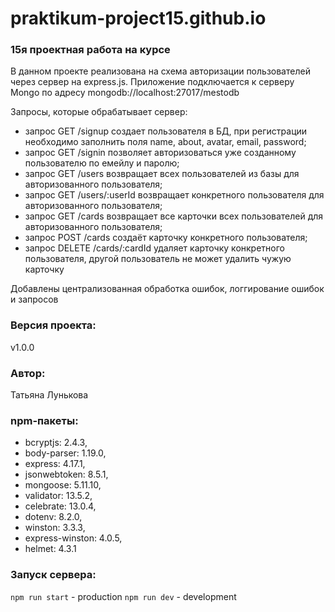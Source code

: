 # praktikum-project15.github.io

### 15я проектная работа на курсе
В данном проекте реализована на схема авторизации пользователей через сервер на express.js. Приложение подключается к серверу Mongo по адресу mongodb://localhost:27017/mestodb

Запросы, которые обрабатывает сервер:

- запрос GET /signup создает пользователя в БД, при регистрации необходимо заполнить поля name, about, avatar, email, password;
- запрос GET /signin позволяет авторизоваться уже созданному пользователю по емейлу и паролю;
- запрос GET /users возвращает всех пользователей из базы для авторизованного пользователя;
- запрос GET /users/:userId возвращает конкретного пользователя для авторизованного пользователя;
- запрос GET /cards возвращает все карточки всех пользователей для авторизованного пользователя;
- запрос POST /cards создаёт карточку конкретного пользователя;
- запрос DELETE /cards/:cardId удаляет карточку конкретного пользователя, другой пользователь не может удалить чужую карточку

Добавлены централизованная обработка ошибок, логгирование ошибок и запросов

### Версия проекта:
v1.0.0

### Автор:
Татьяна Лунькова

### npm-пакеты:
- bcryptjs: 2.4.3,
- body-parser: 1.19.0,
- express: 4.17.1,
- jsonwebtoken: 8.5.1,
- mongoose: 5.11.10,
- validator: 13.5.2,
- celebrate: 13.0.4,
- dotenv: 8.2.0,
- winston: 3.3.3,
- express-winston: 4.0.5,
- helmet: 4.3.1

### Запуск сервера:
`npm run start` - production
`npm run dev` - development
